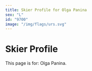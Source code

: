 ```yaml
---
title: Skier Profile for Olga Panina
sex: "L"
id: "9700"
image: "/img/flags/urs.svg" 
---
```


# Skier Profile

This page is for: Olga Panina.
    